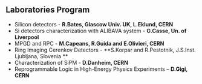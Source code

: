 ﻿## Laboratories Program

* Silicon detectors - **R.Bates, Glascow Univ. UK, L.Eklund, CERN**
* Si detectors characterization with ALIBAVA system - **G.Casse, Un. of Liverpool**
* MPGD and RPC - **M.Capeans, R.Guida and E.Olivieri, CERN**
* Ring Imaging Cerenkov Detectors - **S.Korpar and R.Pestotnik, J.S.Inst. Ljubljana, Slovenia **
* Characterization of SiPM - **D.Danheim, CERN**
* Reprogrammable Logic in High-Energy Physics Experiments – **D.Gigi, CERN**